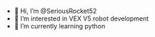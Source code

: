 - 👋 Hi, I’m @SeriousRocket52
- 👀 I’m interested in VEX V5 robot development
- 🌱 I’m currently learning python

<!---
SeriousRocket52/SeriousRocket52 is a ✨ special ✨ repository because its `README.md` (this file) appears on your GitHub profile.
You can click the Preview link to take a look at your changes.
--->
